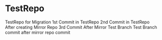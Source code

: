 # TestRepo
TestRepo for Migration
1st Commit in TestRepo
2nd Commit in TestRepo After creating Mirror Repo
3rd Commit After Mirror
Test Branch
Test Branch commit after mirror repo commit

